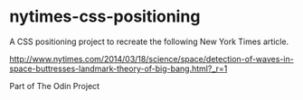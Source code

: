 # nytimes-css-positioning

A CSS positioning project to recreate the following New York Times article.

http://www.nytimes.com/2014/03/18/science/space/detection-of-waves-in-space-buttresses-landmark-theory-of-big-bang.html?_r=1

Part of The Odin Project